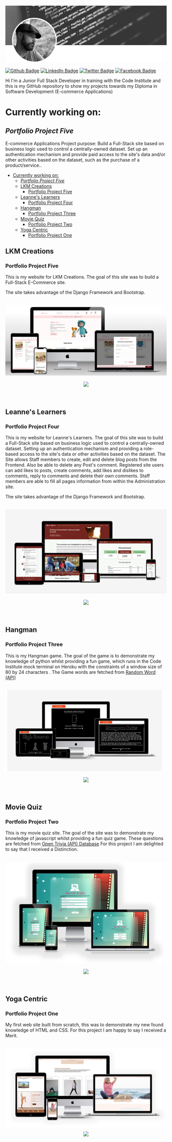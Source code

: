 [![David's GitHub Banner](./assets/GitHubHeader.png)](https://www.linkedin.com/in/david-kitley-mcnamara)

[![Github Badge](https://img.shields.io/badge/Github-Profile-informational?style=flat&logo=github&logoColor=white&color=1CA2F1)](https://github.com/dkitley1975/dkitley1975)
[![LinkedIn Badge](https://img.shields.io/badge/LinkedIn-Profile-informational?style=flat&logo=linkedin&logoColor=white&color=1CA2F1)](https://www.linkedin.com/in/david-kitley-mcnamara/)
[![Twitter Badge](https://img.shields.io/badge/Twitter-Profile-informational?style=flat&logo=twitter&logoColor=white&color=1CA2F1)](https://twitter.com/KitleyMcNamara)
[![Facebook Badge](https://img.shields.io/badge/Facebook-Profile-informational?style=flat&logo=facebook&logoColor=white&color=1CA2F1)](https://facebook.com/david.kitley)

Hi I'm a Junior Full Stack Developer in training with the Code Institute and this is my GitHub repository to show my projects towards my Diploma in Software Development (E-commerce Applications)

# Currently working on:

## _Portfolio Project Five_

E-commerce Applications
Project purpose:
Build a Full-Stack site based on business logic used to control a centrally-owned dataset. Set up an authentication mechanism and provide paid access to the site's data and/or other activities based on the dataset, such as the purchase of a product/service..

- [Currently working on:](#currently-working-on)
  - [_Portfolio Project Five_](#portfolio-project-five)
  - [LKM Creations](#lkm-creations)
    - [Portfolio Project Five](#portfolio-project-five-1)
  - [Leanne's Learners](#leannes-learners)
    - [Portfolio Project Four](#portfolio-project-four)
  - [Hangman](#hangman)
    - [Portfolio Project Three](#portfolio-project-three)
  - [Movie Quiz](#movie-quiz)
    - [Portfolio Project Two](#portfolio-project-two)
  - [Yoga Centric](#yoga-centric)
    - [Portfolio Project One](#portfolio-project-one)

## LKM Creations

### Portfolio Project Five

This is my website for LKM Creations.
The goal of this site was to build a Full-Stack E-Commerce site.

The site takes advantage of the Django Framework and Bootstrap.

<p align="center">
<br>
<a href="https://lkm-creations.herokuapp.com/"><img src="./assets/lkm-creations-screenshot.png" alt="LKM Creations"></a>
<a href="https://github.com/dkitley1975/lkm-creations/">
<img style="margin:1rem 0.5rem" src="https://github-readme-stats.vercel.app/api/pin/?username=dkitley1975&repo=lkm-creations&title_color=ffffff&text_color=c9cacc&icon_color=4AB197&bg_color=1A2B34" /></a>
<br>
<br>
</p>


## Leanne's Learners

### Portfolio Project Four

This is my website for Leanne's Learners.
The goal of this site was to build a Full-Stack site based on business logic used to control a centrally-owned dataset. Setting up an authentication mechanism and providing a role-based access to the site's data or other activities based on the dataset.
The Site allows Staff members to create, edit and delete blog posts from the Frontend. Also be able to delete any Post's comment.
Registered site users can add likes to posts, create comments, add likes and dislikes to comments, reply to comments and delete their own comments.
Staff members are able to fill all pages information from within the Administration site.

The site takes advantage of the Django Framework and Bootstrap.

<p align="center">
<br>
<a href="https://leannes-learners.herokuapp.com/"><img src="./assets/leannes_learners-screenshot.png" alt="Leanne's Learners"></a>
<a href="https://github.com/dkitley1975/leannes-learners">
<img style="margin:1rem 0.5rem" src="https://github-readme-stats.vercel.app/api/pin/?username=dkitley1975&repo=leannes-learners&title_color=ffffff&text_color=c9cacc&icon_color=4AB197&bg_color=1A2B34" /></a>
<br>
<br>
</p>

## Hangman

### Portfolio Project Three

This is my Hangman game.
The goal of the game is to demonstrate my knowledge of python whilst providing a fun game, which runs in the Code Institute mock terminal on Heroku with the constraints of a window size of 80 by 24 characters . The Game words are fetched from [Random Word (API)](https://random-word-api.herokuapp.com/home)

<p align="center">
<br>
<a href="https://dkitley-hangman.herokuapp.com/"><img src="./assets/hangman-screenshot.png" alt="Hangman Game"></a>
<a href="https://github.com/dkitley1975/hangman">
<img style="margin:1rem 0.5rem" src="https://github-readme-stats.vercel.app/api/pin/?username=dkitley1975&repo=hangman&title_color=ffffff&text_color=c9cacc&icon_color=4AB197&bg_color=1A2B34" /></a>
<br>
<br>
</p>

## Movie Quiz

### Portfolio Project Two

This is my movie quiz site.
The goal of the site was to demonstrate my knowledge of javascript whilst providing a fun quiz game. These questions are fetched from [Open Trivia (API) Database](https://opentdb.com/api_config.php)
For this project I am delighted to say that I received a Distinction.

<p align="center">
<br>
<a href="https://dkitley1975.github.io/movie-quiz/index.html"><img src="./assets/movie-quiz-screen-view-mockup-image.png" alt="Movie Quiz"></a>
<a href="https://github.com/dkitley1975/movie-quiz">
<img style="margin:1rem 0.5rem" src="https://github-readme-stats.vercel.app/api/pin/?username=dkitley1975&repo=movie-quiz&title_color=ffffff&text_color=c9cacc&icon_color=4AB197&bg_color=1A2B34" /></a>
<br>
<br>
</p>

## Yoga Centric

### Portfolio Project One

My first web site built from scratch, this was to demonstrate my new found knowledge of HTML and CSS.
For this project I am happy to say I received a Merit.

<p align="center">
<br>
<a href="https://dkitley1975.github.io/yoga-centric/index.html"><img src="./assets/yoga-centric-screen-view-mockup-image.png" alt="Yoga Centric"></a>
<a href="https://github.com/dkitley1975/yoga-centric">
<img style="margin:0.5rem" src="https://github-readme-stats.vercel.app/api/pin/?username=dkitley1975&repo=yoga-centric&title_color=ffffff&text_color=c9cacc&icon_color=4AB197&bg_color=1A2B34" /></a>
<br>
<br>
</p>
